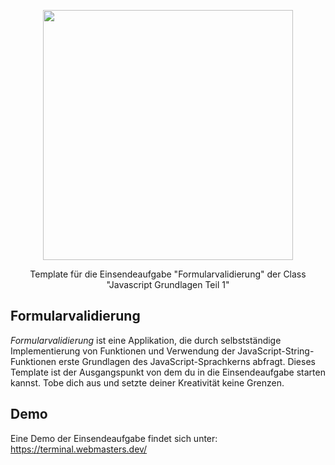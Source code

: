 <p align="center"><a href="https://www.webmasters-fernakademie.de"><img src="https://www.webmasters-fernakademie.de/images/wfa_img/logo-wfa.png?1571290125" width="400"></a></p>
<p align="center">
Template für die Einsendeaufgabe "Formularvalidierung" der Class "Javascript Grundlagen Teil 1"
</p>

## Formularvalidierung
*Formularvalidierung* ist eine Applikation, die durch selbstständige Implementierung von Funktionen und Verwendung der JavaScript-String-Funktionen erste Grundlagen des JavaScript-Sprachkerns abfragt. Dieses Template ist der Ausgangspunkt von dem du in die Einsendeaufgabe starten kannst. Tobe dich aus und setzte deiner Kreativität keine Grenzen.

## Demo

Eine Demo der Einsendeaufgabe findet sich unter: <a href="https://terminal.webmasters.dev/">https://terminal.webmasters.dev/</a>
